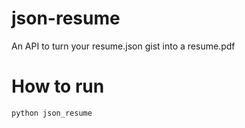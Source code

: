 # json-resume
An API to turn your resume.json gist into a resume.pdf

# How to run
`python json_resume`